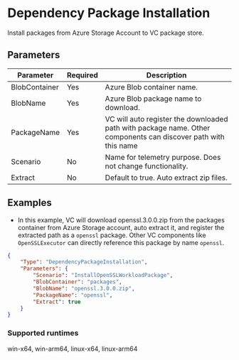 ﻿---
id: dependency-package
---

# Dependency Package Installation
Install packages from Azure Storage Account to VC package store.

## Parameters
| **Parameter** | **Required** | **Description**                                                                                                 |
|---------------|--------------|-----------------------------------------------------------------------------------------------------------------|
| BlobContainer | Yes          | Azure Blob container name.                                                                                      |
| BlobName      | Yes          | Azure Blob package name to download.                                                                            |
| PackageName   | Yes          | VC will auto register the downloaded path with package name. Other components can discover path with this name  |
| Scenario      | No           | Name for telemetry purpose. Does not change functionality.                                                      |
| Extract       | No           | Default to true. Auto extract zip files.                                                                        |


## Examples
- In this example, VC will download openssl.3.0.0.zip from the packages container from Azure Storage account, auto extract it, and register the extracted path as a `openssl` package. Other VC components like `OpenSSLExecutor` can directly reference this package by name `openssl`.
```json
{
    "Type": "DependencyPackageInstallation",
    "Parameters": {
        "Scenario": "InstallOpenSSLWorkloadPackage",
        "BlobContainer": "packages",
        "BlobName": "openssl.3.0.0.zip",
        "PackageName": "openssl",
        "Extract": true
    }
}
```


### Supported runtimes
win-x64, win-arm64, linux-x64, linux-arm64